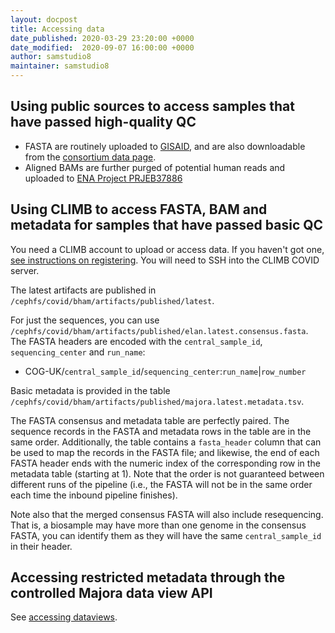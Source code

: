 ```yaml
---
layout: docpost
title: Accessing data
date_published: 2020-03-29 23:20:00 +0000
date_modified:  2020-09-07 16:00:00 +0000
author: samstudio8
maintainer: samstudio8
---
```


## Using public sources to access samples that have passed high-quality QC

* FASTA are routinely uploaded to  [GISAID](https://gisaid.org/), and are also downloadable from the [consortium data page](https://www.cogconsortium.uk/data/).
* Aligned BAMs are further purged of potential human reads and uploaded to [ENA Project PRJEB37886](https://www.ebi.ac.uk/ena/data/view/PRJEB37886)

## Using CLIMB to access FASTA, BAM and metadata for samples that have passed basic QC

You need a CLIMB account to upload or access data. If you haven't got one, [see instructions on registering](register).
You will need to SSH into the CLIMB COVID server.

The latest artifacts are published in `/cephfs/covid/bham/artifacts/published/latest`.

For just the sequences, you can use `/cephfs/covid/bham/artifacts/published/elan.latest.consensus.fasta`.
The FASTA headers are encoded with the `central_sample_id`, `sequencing_center` and `run_name`:

* COG-UK/`central_sample_id`/`sequencing_center`:`run_name`|`row_number`


Basic metadata is provided in the table `/cephfs/covid/bham/artifacts/published/majora.latest.metadata.tsv`.

The FASTA consensus and metadata table are perfectly paired. The sequence records in the FASTA and metadata rows in the table are in the same order.
Additionally, the table contains a `fasta_header` column that can be used to map the records in the FASTA file; and likewise, the end of each FASTA header ends with the numeric index of the corresponding row in the metadata table (starting at 1). Note that the order is not guaranteed between different runs of the pipeline (i.e., the FASTA will not be in the same order each time the inbound pipeline finishes).

Note also that the merged consensus FASTA will also include resequencing. That is, a biosample may have more than one genome in the consensus FASTA, you can identify them as they will have the same `central_sample_id` in their header.

## Accessing restricted metadata through the controlled Majora data view API

See [accessing dataviews](accessing-dataviews).
